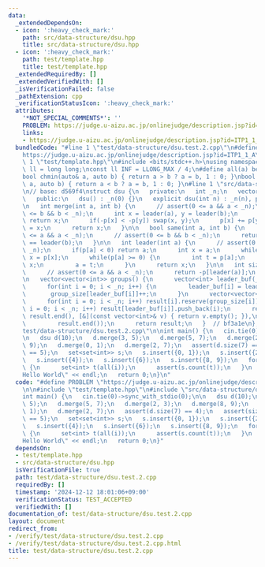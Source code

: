 ```yaml
---
data:
  _extendedDependsOn:
  - icon: ':heavy_check_mark:'
    path: src/data-structure/dsu.hpp
    title: src/data-structure/dsu.hpp
  - icon: ':heavy_check_mark:'
    path: test/template.hpp
    title: test/template.hpp
  _extendedRequiredBy: []
  _extendedVerifiedWith: []
  _isVerificationFailed: false
  _pathExtension: cpp
  _verificationStatusIcon: ':heavy_check_mark:'
  attributes:
    '*NOT_SPECIAL_COMMENTS*': ''
    PROBLEM: https://judge.u-aizu.ac.jp/onlinejudge/description.jsp?id=ITP1_1_A
    links:
    - https://judge.u-aizu.ac.jp/onlinejudge/description.jsp?id=ITP1_1_A
  bundledCode: "#line 1 \"test/data-structure/dsu.test.2.cpp\"\n#define PROBLEM \"\
    https://judge.u-aizu.ac.jp/onlinejudge/description.jsp?id=ITP1_1_A\"\n\n#line\
    \ 1 \"test/template.hpp\"\n#include <bits/stdc++.h>\nusing namespace std;\nusing\
    \ ll = long long;\nconst ll INF = LLONG_MAX / 4;\n#define all(a) begin(a), end(a)\n\
    bool chmin(auto& a, auto b) { return a > b ? a = b, 1 : 0; }\nbool chmax(auto&\
    \ a, auto b) { return a < b ? a = b, 1 : 0; }\n#line 1 \"src/data-structure/dsu.hpp\"\
    \n// base: d569f4\nstruct dsu {\n   private:\n   int _n;\n   vector<int> p;\n\n\
    \   public:\n   dsu() : _n(0) {}\n   explicit dsu(int n) : _n(n), p(n, -1) {}\n\
    \n   int merge(int a, int b) {\n      // assert(0 <= a && a < _n);\n      // assert(0\
    \ <= b && b < _n);\n      int x = leader(a), y = leader(b);\n      if(x == y)\
    \ return x;\n      if(-p[x] < -p[y]) swap(x, y);\n      p[x] += p[y];\n      p[y]\
    \ = x;\n      return x;\n   }\n\n   bool same(int a, int b) {\n      // assert(0\
    \ <= a && a < _n);\n      // assert(0 <= b && b < _n);\n      return leader(a)\
    \ == leader(b);\n   }\n\n   int leader(int a) {\n      // assert(0 <= a && a <\
    \ _n);\n      if(p[a] < 0) return a;\n      int x = a;\n      while(p[x] >= 0)\
    \ x = p[x];\n      while(p[a] >= 0) {\n         int t = p[a];\n         p[a] =\
    \ x;\n         a = t;\n      }\n      return x;\n   }\n\n   int size(int a) {\n\
    \      // assert(0 <= a && a < _n);\n      return -p[leader(a)];\n   }  // 818fe7\n\
    \n   vector<vector<int>> groups() {\n      vector<int> leader_buf(_n), group_size(_n);\n\
    \      for(int i = 0; i < _n; i++) {\n         leader_buf[i] = leader(i);\n  \
    \       group_size[leader_buf[i]]++;\n      }\n      vector<vector<int>> result(_n);\n\
    \      for(int i = 0; i < _n; i++) result[i].reserve(group_size[i]);\n      for(int\
    \ i = 0; i < _n; i++) result[leader_buf[i]].push_back(i);\n      result.erase(remove_if(result.begin(),\
    \ result.end(), [&](const vector<int>& v) { return v.empty(); }),\n          \
    \         result.end());\n      return result;\n   }  // bf3a1e\n};\n#line 5 \"\
    test/data-structure/dsu.test.2.cpp\"\n\nint main() {\n   cin.tie(0)->sync_with_stdio(0);\n\
    \n   dsu d(10);\n   d.merge(3, 5);\n   d.merge(5, 7);\n   d.merge(2, 3);\n   d.merge(8,\
    \ 9);\n   d.merge(0, 1);\n   d.merge(2, 7);\n   assert(d.size(7) == 4);\n   assert(size(d.groups())\
    \ == 5);\n   set<set<int>> s;\n   s.insert({0, 1});\n   s.insert({2, 3, 5, 7});\n\
    \   s.insert({4});\n   s.insert({6});\n   s.insert({8, 9});\n   for(auto i : d.groups())\
    \ {\n      set<int> t(all(i));\n      assert(s.count(t));\n   }\n   cout << \"\
    Hello World\" << endl;\n   return 0;\n}\n"
  code: "#define PROBLEM \"https://judge.u-aizu.ac.jp/onlinejudge/description.jsp?id=ITP1_1_A\"\
    \n\n#include \"test/template.hpp\"\n#include \"src/data-structure/dsu.hpp\"\n\n\
    int main() {\n   cin.tie(0)->sync_with_stdio(0);\n\n   dsu d(10);\n   d.merge(3,\
    \ 5);\n   d.merge(5, 7);\n   d.merge(2, 3);\n   d.merge(8, 9);\n   d.merge(0,\
    \ 1);\n   d.merge(2, 7);\n   assert(d.size(7) == 4);\n   assert(size(d.groups())\
    \ == 5);\n   set<set<int>> s;\n   s.insert({0, 1});\n   s.insert({2, 3, 5, 7});\n\
    \   s.insert({4});\n   s.insert({6});\n   s.insert({8, 9});\n   for(auto i : d.groups())\
    \ {\n      set<int> t(all(i));\n      assert(s.count(t));\n   }\n   cout << \"\
    Hello World\" << endl;\n   return 0;\n}"
  dependsOn:
  - test/template.hpp
  - src/data-structure/dsu.hpp
  isVerificationFile: true
  path: test/data-structure/dsu.test.2.cpp
  requiredBy: []
  timestamp: '2024-12-12 18:01:06+09:00'
  verificationStatus: TEST_ACCEPTED
  verifiedWith: []
documentation_of: test/data-structure/dsu.test.2.cpp
layout: document
redirect_from:
- /verify/test/data-structure/dsu.test.2.cpp
- /verify/test/data-structure/dsu.test.2.cpp.html
title: test/data-structure/dsu.test.2.cpp
---
```


